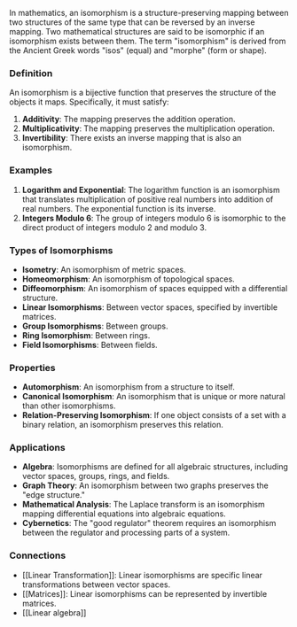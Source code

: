 In mathematics, an isomorphism is a structure-preserving mapping between two structures of the same type that can be reversed by an inverse mapping. Two mathematical structures are said to be isomorphic if an isomorphism exists between them. The term "isomorphism" is derived from the Ancient Greek words "isos" (equal) and "morphe" (form or shape).

### Definition

An isomorphism is a bijective function that preserves the structure of the objects it maps. Specifically, it must satisfy:

1. **Additivity**: The mapping preserves the addition operation.
2. **Multiplicativity**: The mapping preserves the multiplication operation.
3. **Invertibility**: There exists an inverse mapping that is also an isomorphism.

### Examples

1. **Logarithm and Exponential**: The logarithm function is an isomorphism that translates multiplication of positive real numbers into addition of real numbers. The exponential function is its inverse.
2. **Integers Modulo 6**: The group of integers modulo 6 is isomorphic to the direct product of integers modulo 2 and modulo 3.

### Types of Isomorphisms

- **Isometry**: An isomorphism of metric spaces.
- **Homeomorphism**: An isomorphism of topological spaces.
- **Diffeomorphism**: An isomorphism of spaces equipped with a differential structure.
- **Linear Isomorphisms**: Between vector spaces, specified by invertible matrices.
- **Group Isomorphisms**: Between groups.
- **Ring Isomorphism**: Between rings.
- **Field Isomorphisms**: Between fields.

### Properties

- **Automorphism**: An isomorphism from a structure to itself.
- **Canonical Isomorphism**: An isomorphism that is unique or more natural than other isomorphisms.
- **Relation-Preserving Isomorphism**: If one object consists of a set with a binary relation, an isomorphism preserves this relation.

### Applications

- **Algebra**: Isomorphisms are defined for all algebraic structures, including vector spaces, groups, rings, and fields.
- **Graph Theory**: An isomorphism between two graphs preserves the "edge structure."
- **Mathematical Analysis**: The Laplace transform is an isomorphism mapping differential equations into algebraic equations.
- **Cybernetics**: The "good regulator" theorem requires an isomorphism between the regulator and processing parts of a system.

### Connections

- [[Linear Transformation]]: Linear isomorphisms are specific linear transformations between vector spaces.
- [[Matrices]]: Linear isomorphisms can be represented by invertible matrices.
- [[Linear algebra]]